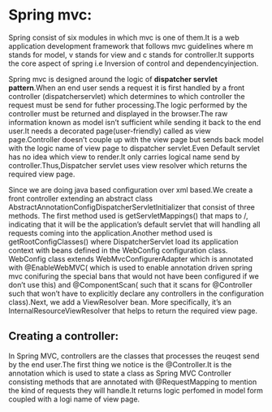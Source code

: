 # Spring mvc:
Spring consist of six modules in which mvc is one of them.It is a web application development framework that follows mvc guidelines where m stands for model, v stands for view and c stands for controller.It supports the core aspect of spring i.e Inversion of control and dependencyinjection. 

Spring mvc is designed around the logic of **dispatcher servlet pattern**.When an end user sends a request it is first handled by a front controller (dispatcherservlet) which determines to which controller the request must be send for futher processing.The logic performed by the controller must be returned and displayed in the browser.The raw information known as model isn’t sufficient while sending it back to the end user.It needs a decorated page(user-friendly) called as view page.Controller doesn’t couple up with the view page but sends back model with the logic name of view page to dispatcher servlet.Even Default servlet  has no idea which view to render.It only carries logical name send by controller.Thus,Dispatcher servlet uses view resolver which returns the required view page.

Since we are doing java based configuration over xml based.We  create a front controller extending  an abstract class AbstractAnnotationConfigDispatcherServletInitializer that consist of three methods. The first method used is getServletMappings() that maps to /, indicating that it will be the application’s default servlet that will handling all requests coming into the application.Another method used is getRootConfigClasses() where DispatcherServlet load its application context with beans defined in the WebConfig configuration class. WebConfig class extends WebMvcConfigurerAdapter which is annotated with @EnableWebMVC( which is used to enable annotation driven spring mvc conifuring the special bans that would not have been configured if we don’t use this) and
@ComponentScan( such that it scans for @Controller such that  won’t have to
explicitly declare any controllers in the configuration class).Next, we add a ViewResolver bean. More specifically, it’s an InternalResourceViewResolver that helps to return the required view page.

## Creating a controller:
In Spring MVC, controllers are the classes that processes the reuqest send by the end user.The first thing we notice is the @Controller.It is the annotation which is used to state a class as Spring MVC Controller consisting methods that are annotated with @RequestMapping to mention the kind of requests they will handle.It returns logic perfomed in model form coupled with a logi name of view  page.
